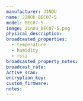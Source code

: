 ```yaml
---
manufacturer: JINOU
name: JINOU BEC07-5
model: BEC07-5
image: Jinou_BEC07-5.png
physical_description:
broadcasted_properties:
  - temperature
  - humidity
  - rssi
broadcasted_property_notes:
broadcast_rate:
active_scan:
encryption_key:
custom_firmware:
notes:
---
```

